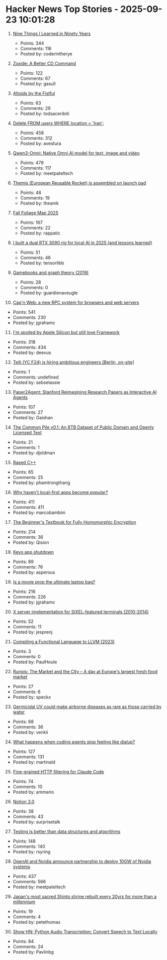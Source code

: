# Hacker News Top Stories - 2025-09-23 10:01:28

1. [Nine Things I Learned in Ninety Years](http://edwardpackard.com/wp-content/uploads/2025/09/Nine-Things-I-Learned-in-Ninety-Years.pdf)
   - Points: 344
   - Comments: 116
   - Posted by: coderintherye

2. [Zoxide: A Better CD Command](https://github.com/ajeetdsouza/zoxide)
   - Points: 122
   - Comments: 67
   - Posted by: gasull

3. [Altoids by the Fistful](https://www.scottsmitelli.com/articles/altoids-by-the-fistful/)
   - Points: 63
   - Comments: 29
   - Posted by: todsacerdoti

4. [Delete FROM users WHERE location = 'Iran';](https://gist.github.com/avestura/ce2aa6e55dad783b1aba946161d5fef4)
   - Points: 458
   - Comments: 312
   - Posted by: avestura

5. [Qwen3-Omni: Native Omni AI model for text, image and video](https://github.com/QwenLM/Qwen3-Omni)
   - Points: 479
   - Comments: 117
   - Posted by: meetpateltech

6. [Themis (European Reusable Rocket) is assembled on launch pad](https://phys.org/news/2025-09-themis-pad-fully.html)
   - Points: 48
   - Comments: 19
   - Posted by: theamk

7. [Fall Foliage Map 2025](https://www.explorefall.com/fall-foliage-map)
   - Points: 167
   - Comments: 22
   - Posted by: rappatic

8. [I built a dual RTX 3090 rig for local AI in 2025 (and lessons learned)](https://www.llamabuilds.ai/build/portable-25l-nvlinked-dual-3090-llm-rig)
   - Points: 51
   - Comments: 46
   - Posted by: tensorlibb

9. [Gamebooks and graph theory (2019)](https://notes.atomutek.org/gamebooks-and-graph-theory.html)
   - Points: 28
   - Comments: 0
   - Posted by: guardienaveugle

10. [Cap'n Web: a new RPC system for browsers and web servers](https://blog.cloudflare.com/capnweb-javascript-rpc-library/)
   - Points: 541
   - Comments: 230
   - Posted by: jgrahamc

11. [I'm spoiled by Apple Silicon but still love Framework](https://simonhartcher.com/posts/2025-09-22-why-im-spoiled-by-apple-silicon-but-still-love-framework/)
   - Points: 318
   - Comments: 434
   - Posted by: deevus

12. [Telli (YC F24) is hiring ambitious engineers [Berlin, on-site]](https://hi.telli.com/join-us)
   - Points: 1
   - Comments: undefined
   - Posted by: sebselassie

13. [Paper2Agent: Stanford Reimagining Research Papers as Interactive AI Agents](https://arxiv.org/abs/2509.06917)
   - Points: 107
   - Comments: 27
   - Posted by: Gaishan

14. [The Common Pile v0.1: An 8TB Dataset of Public Domain and Openly Licensed Text](https://arxiv.org/abs/2506.05209)
   - Points: 21
   - Comments: 1
   - Posted by: djoldman

15. [Based C++](https://github.com/SheafificationOfG/based-cpp)
   - Points: 65
   - Comments: 25
   - Posted by: phamtrongthang

16. [Why haven't local-first apps become popular?](https://marcobambini.substack.com/p/why-local-first-apps-havent-become)
   - Points: 411
   - Comments: 411
   - Posted by: marcobambini

17. [The Beginner's Textbook for Fully Homomorphic Encryption](https://arxiv.org/abs/2503.05136)
   - Points: 214
   - Comments: 36
   - Posted by: Qision

18. [Kevo app shutdown](https://www.kwikset.com/support/answers/what-does-the-kevo-app-shutdown-mean-to-my-kevo-door-lock)
   - Points: 89
   - Comments: 76
   - Posted by: asperous

19. [Is a movie prop the ultimate laptop bag?](https://blog.jgc.org/2025/09/is-movie-prop-ultimate-laptop-bag.html)
   - Points: 216
   - Comments: 226
   - Posted by: jgrahamc

20. [X server implementation for SIXEL-featured terminals (2010-2014)](https://github.com/saitoha/xserver-SIXEL)
   - Points: 52
   - Comments: 11
   - Posted by: jesprenj

21. [Compiling a Functional Language to LLVM (2023)](https://danieljharvey.github.io/posts/2023-02-08-llvm-compiler-part-1.html)
   - Points: 3
   - Comments: 0
   - Posted by: PaulHoule

22. [Rungis: The Market and the City – A day at Europe's largest fresh food market](https://www.vittlesmagazine.com/p/rungis-the-market-and-the-city)
   - Points: 27
   - Comments: 6
   - Posted by: speckx

23. [Germicidal UV could make airborne diseases as rare as those carried by water](https://www.worksinprogress.news/p/how-to-clean-the-air)
   - Points: 68
   - Comments: 36
   - Posted by: venkii

24. [What happens when coding agents stop feeling like dialup?](https://martinalderson.com/posts/what-happens-when-coding-agents-stop-feeling-like-dialup/)
   - Points: 127
   - Comments: 131
   - Posted by: martinald

25. [Fine-grained HTTP filtering for Claude Code](https://ammar.io/blog/httpjail)
   - Points: 74
   - Comments: 10
   - Posted by: ammario

26. [Notion 3.0](https://www.notion.com/blog/introducing-notion-3-0)
   - Points: 38
   - Comments: 43
   - Posted by: surprisetalk

27. [Testing is better than data structures and algorithms](https://nedbatchelder.com/blog/202509/testing_is_better_than_dsa.html)
   - Points: 148
   - Comments: 140
   - Posted by: rsyring

28. [OpenAI and Nvidia announce partnership to deploy 10GW of Nvidia systems](https://openai.com/index/openai-nvidia-systems-partnership/)
   - Points: 437
   - Comments: 566
   - Posted by: meetpateltech

29. [Japan's most sacred Shinto shrine rebuilt every 20yrs for more than a millennium](https://apnews.com/article/japan-ise-sacred-shrine-rebuilt-destroyed-shinto-religion-5828f94e07da91f2ca9a12ea777b7b96)
   - Points: 19
   - Comments: 4
   - Posted by: petethomas

30. [Show HN: Python Audio Transcription: Convert Speech to Text Locally](https://www.pavlinbg.com/posts/python-speech-to-text-guide)
   - Points: 84
   - Comments: 24
   - Posted by: Pavlinbg

